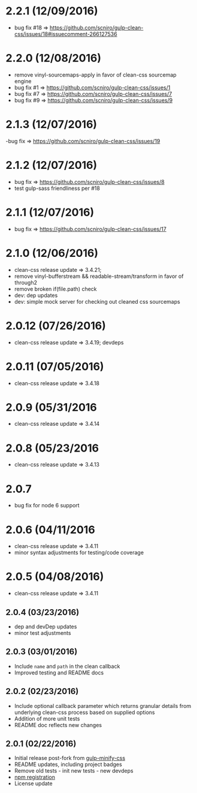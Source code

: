 # 2.2.1 (12/09/2016)

- bug fix #18 => https://github.com/scniro/gulp-clean-css/issues/18#issuecomment-266127536

# 2.2.0 (12/08/2016)

- remove vinyl-sourcemaps-apply in favor of clean-css sourcemap engine
- bug fix #1 => https://github.com/scniro/gulp-clean-css/issues/1
- bug fix #7 => https://github.com/scniro/gulp-clean-css/issues/7
- bug fix #9 => https://github.com/scniro/gulp-clean-css/issues/9

# 2.1.3 (12/07/2016)

-bug fix => https://github.com/scniro/gulp-clean-css/issues/19

# 2.1.2 (12/07/2016)

- bug fix => https://github.com/scniro/gulp-clean-css/issues/8
- test gulp-sass friendliness per #18

# 2.1.1 (12/07/2016)

- bug fix => https://github.com/scniro/gulp-clean-css/issues/17

# 2.1.0 (12/06/2016)

- clean-css release update => 3.4.21;
- remove vinyl-bufferstream && readable-stream/transform in favor of through2
- remove broken if(file.path) check
- dev: dep updates
- dev: simple mock server for checking out cleaned css sourcemaps

# 2.0.12 (07/26/2016)

- clean-css release update => 3.4.19; devdeps

# 2.0.11 (07/05/2016)

- clean-css release update => 3.4.18

# 2.0.9 (05/31/2016

- clean-css release update => 3.4.14

# 2.0.8 (05/23/2016

- clean-css release update => 3.4.13

# 2.0.7

- bug fix for node 6 support

# 2.0.6 (04/11/2016

- clean-css release update => 3.4.11
- minor syntax adjustments for testing/code coverage

# 2.0.5 (04/08/2016)

- clean-css release update => 3.4.11

## 2.0.4 (03/23/2016)

- dep and devDep updates
- minor test adjustments

## 2.0.3 (03/01/2016)

- Include `name` and `path` in the clean callback
- Improved testing and README docs

## 2.0.2 (02/23/2016)

- Include optional callback parameter which returns granular details from underlying clean-css process based on supplied options
- Addition of more unit tests
- README doc reflects new changes

## 2.0.1 (02/22/2016)

- Initial release post-fork from [gulp-minify-css](https://github.com/murphydanger/gulp-minify-css)
- README updates, including project badges
- Remove old tests - init new tests - new devdeps
- [npm registration](https://www.npmjs.com/package/gulp-clean-css)
- License update